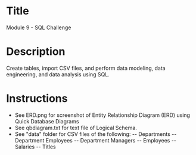 # Title
Module 9 - SQL Challenge

# Description
Create tables, import CSV files, and perform data modeling, data engineering, and data analysis using SQL.

# Instructions
- See ERD.png for screenshot of Entity Relationship Diagram (ERD) using Quick Database Diagrams
- See qbdiagram.txt for text file of Logical Schema.
- See "data" folder for CSV files of the following:
-- Departments
-- Department Employees
-- Department Managers
-- Employees
-- Salaries
-- Titles